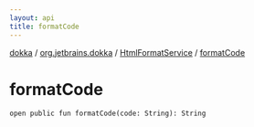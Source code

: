 ```yaml
---
layout: api
title: formatCode
---
```

[dokka](../../index.html) / [org.jetbrains.dokka](../index.html) / [HtmlFormatService](index.html) / [formatCode](formatCode.html)


# formatCode


```
open public fun formatCode(code: String): String
```
